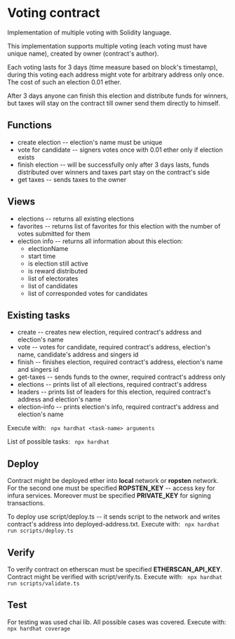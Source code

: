 # Voting contract

Implementation of multiple voting with Solidity language.

This implementation supports multiple voting (each voting must have unique name), created by owner (contract's author).

Each voting lasts for 3 days (time measure based on block's timestamp), during this voting each address might vote for
arbitrary address only once. The cost of such an election 0.01 ether.

After 3 days anyone can finish this election and distribute funds for winners, but taxes will stay on the contract till
owner send them directly to himself.

## Functions

* create election -- election's name must be unique
* vote for candidate -- signers votes once with 0.01 ether only if election exists
* finish election -- will be successfully only after 3 days lasts, funds distributed over winners and taxes part stay on
  the contract's side
* get taxes -- sends taxes to the owner

## Views

* elections -- returns all existing elections
* favorites -- returns list of favorites for this election with the number of votes submitted for them
* election info -- returns all information about this election:
    * electionName
    * start time
    * is election still active
    * is reward distributed
    * list of electorates
    * list of candidates
    * list of corresponded votes for candidates

## Existing tasks

* create -- creates new election, required contract's address and election's name
* vote -- votes for candidate, required contract's address, election's name, candidate's address and singers id
* finish -- finishes election, required contract's address, election's name and singers id
* get-taxes -- sends funds to the owner, required contract's address only
* elections -- prints list of all elections, required contract's address
* leaders -- prints list of leaders for this election, required contract's address and election's name
* election-info -- prints election's info, required contract's address and election's name

Execute with: `  npx hardhat <task-name> arguments `

List of possible tasks: `  npx hardhat `

## Deploy

Contract might be deployed ether into **local** network or **ropsten** network. For the second one must be specified **ROPSTEN_KEY** -- access key for infura services. Moreover must be specified **PRIVATE_KEY** for signing transactions.

To deploy use script/deploy.ts -- it sends script to the network and writes contract's address into
deployed-address.txt. Execute with: `  npx hardhat run scripts/deploy.ts `

## Verify

To verify contract on etherscan must be specified **ETHERSCAN_API_KEY**. Contract might be verified with
script/verify.ts. Execute with: `  npx hardhat run scripts/validate.ts `

## Test

For testing was used chai lib. All possible cases was covered. Execute with: ` npx hardhat coverage`
